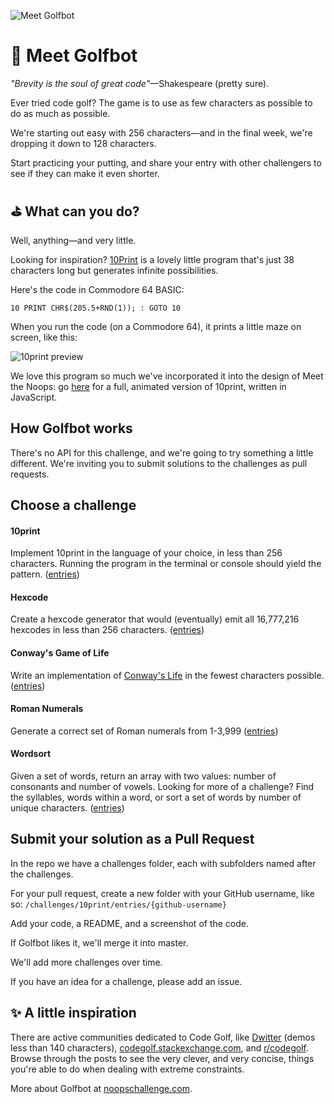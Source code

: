 ![Meet Golfbot](https://user-images.githubusercontent.com/212941/59636454-6ca48d00-9108-11e9-8c1c-bae36ed2b6db.png)

# 👋 Meet Golfbot

*"Brevity is the soul of great code"*—Shakespeare (pretty sure).

Ever tried code golf? The game is to use as few characters as possible to do as much as possible.

We're starting out easy with 256 characters—and in the final week, we're dropping it down to 128 characters.

Start practicing your putting, and share your entry with other challengers to see if they can make it even shorter.

## ⛳️ What can you do?

Well, anything—and very little.

Looking for inspiration? [10Print](https://10print.org/) is a lovely little program that's just 38 characters long but generates infinite possibilities.

Here's the code in Commodore 64 BASIC:

```10 PRINT CHR$(205.5+RND(1)); : GOTO 10```

When you run the code (on a Commodore 64), it prints a little maze on screen, like this:

![10print preview](https://user-images.githubusercontent.com/212941/59709111-e2693100-91ba-11e9-98de-b16c8231f9dc.png)

We love this program so much we've incorporated it into the design of Meet the Noops: go [here](https://noopschallenge.com/10print) for a full, animated version of 10print, written in JavaScript.

## How Golfbot works

There's no API for this challenge, and we're going to try something a little different. We're inviting you to submit solutions to the challenges as pull requests.

## **Choose a challenge**

#### 10print
Implement 10print in the language of your choice, in less than 256 characters. Running the program in the terminal or console should yield the pattern. ([entries](./challenges/10print/entries))

#### Hexcode
Create a hexcode generator that would (eventually) emit all 16,777,216 hexcodes in less than 256 characters. ([entries](./challenges/hexcode/entries))

#### Conway's Game of Life
Write an implementation of [Conway's Life](https://en.wikipedia.org/wiki/Conway%27s_Game_of_Life) in the fewest characters possible. ([entries](./challenges/10print/entries))

#### Roman Numerals
Generate a correct set of Roman numerals from 1-3,999 ([entries](./challenges/roman-numerals/entries))

#### Wordsort
Given a set of words, return an array with two values: number of consonants and number of vowels. Looking for more of a challenge? Find the syllables, words within a word, or sort a set of words by number of unique characters. ([entries](./challenges/wordsort/entries))

## **Submit your solution as a Pull Request**

In the repo we have a challenges folder, each with subfolders named after the challenges.

For your pull request, create a new folder with your GitHub username, like so: `/challenges/10print/entries/{github-username}`

Add your code, a README, and a screenshot of the code.

If Golfbot likes it, we'll merge it into master.

We'll add more challenges over time.

If you have an idea for a challenge, please add an issue.

## ✨ A little inspiration

There are active communities dedicated to Code Golf, like [Dwitter](https://www.dwitter.net/) (demos less than 140 characters), [codegolf.stackexchange.com](https://codegolf.stackexchange.com/), and [r/codegolf](https://www.reddit.com/r/codegolf/). Browse through the posts to see the very clever, and very concise, things you're able to do when dealing with extreme constraints.

More about Golfbot at [noopschallenge.com](https://noopschallenge.com/challenges/golfbot).

